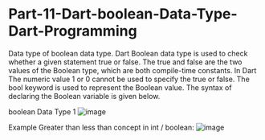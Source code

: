 # Part-11-Dart-boolean-Data-Type-Dart-Programming
Data type of boolean data type. 
Dart Boolean data type is used to check whether a given statement true or false. The true and false are the two values of the Boolean type, which are both compile-time constants. In Dart The numeric value 1 or 0 cannot be used to specify the true or false. The bool keyword is used to represent the Boolean value. The syntax of declaring the Boolean variable is given below.


boolean Data Type 1
![image](https://user-images.githubusercontent.com/53869097/221795231-74047e80-afd8-4e54-8f3a-998434a8c54f.png)

Example Greater than less than concept in int / boolean:
![image](https://user-images.githubusercontent.com/53869097/221796863-85ca8d88-ad56-4341-8285-c8199e1c9ab4.png)
